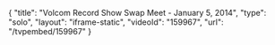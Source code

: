 {
    "title": "Volcom Record Show Swap Meet - January 5, 2014",
    "type": "solo",
    "layout": "iframe-static",
    "videoId": "159967",
    "url": "\/tvpembed\/159967"
}